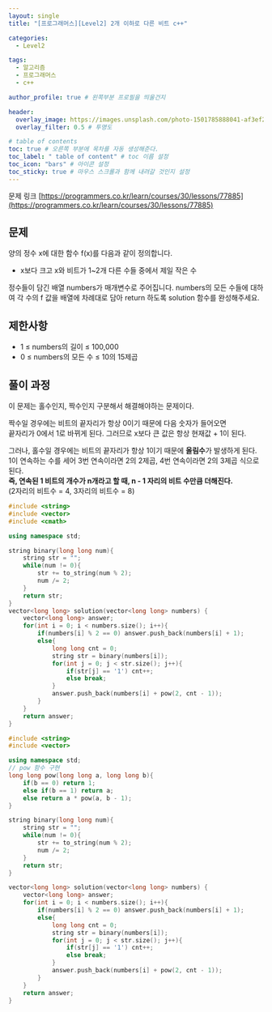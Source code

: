 ```yaml
---
layout: single
title: "[프로그래머스][Level2] 2개 이하로 다른 비트 c++"

categories:
  - Level2

tags:
  - 알고리즘
  - 프로그래머스
  - c++

author_profile: true # 왼쪽부분 프로필을 띄울건지

header:
  overlay_image: https://images.unsplash.com/photo-1501785888041-af3ef285b470?ixlib=rb-1.2.1&ixid=eyJhcHBfaWQiOjEyMDd9&auto=format&fit=crop&w=1350&q=80
  overlay_filter: 0.5 # 투명도

# table of contents
toc: true # 오른쪽 부분에 목차를 자동 생성해준다.
toc_label: " table of content" # toc 이름 설정
toc_icon: "bars" # 아이콘 설정
toc_sticky: true # 마우스 스크롤과 함께 내려갈 것인지 설정
---
```


문제 링크 [https://programmers.co.kr/learn/courses/30/lessons/77885](https://programmers.co.kr/learn/courses/30/lessons/77885)

## 문제

양의 정수 x에 대한 함수 f(x)를 다음과 같이 정의합니다.

- x보다 크고 x와 비트가 1~2개 다른 수들 중에서 제일 작은 수

정수들이 담긴 배열 numbers가 매개변수로 주어집니다. numbers의 모든 수들에 대하여 각 수의 f 값을 배열에 차례대로 담아 return 하도록 solution 함수를 완성해주세요.

## 제한사항

- 1 ≤ numbers의 길이 ≤ 100,000
- 0 ≤ numbers의 모든 수 ≤ 10의 15제곱

## 풀이 과정

이 문제는 홀수인지, 짝수인지 구분해서 해결해야하는 문제이다.

짝수일 경우에는 비트의 끝자리가 항상 0이기 때문에 다음 숫자가 들어오면  
끝자리가 0에서 1로 바뀌게 된다. 그러므로 x보다 큰 값은 항상 현재값 + 1이 된다.

그러나, 홀수일 경우에는 비트의 끝자리가 항상 1이기 때문에 **올림수**가 발생하게 된다.  
1이 연속하는 수를 세어 3번 연속이라면 2의 2제곱, 4번 연속이라면 2의 3제곱 식으로 된다.  
**즉, 연속된 1 비트의 개수가 n개라고 할 때, n - 1 자리의 비트 수만큼 더해진다.**  
(2자리의 비트수 = 4, 3자리의 비트수 = 8)

```c++
#include <string>
#include <vector>
#include <cmath>

using namespace std;

string binary(long long num){
    string str = "";
    while(num != 0){
        str += to_string(num % 2);
        num /= 2;
    }
    return str;
}
vector<long long> solution(vector<long long> numbers) {
    vector<long long> answer;
    for(int i = 0; i < numbers.size(); i++){
        if(numbers[i] % 2 == 0) answer.push_back(numbers[i] + 1);
        else{
            long long cnt = 0;
            string str = binary(numbers[i]);
            for(int j = 0; j < str.size(); j++){
                if(str[j] == '1') cnt++;
                else break;
            }
            answer.push_back(numbers[i] + pow(2, cnt - 1));
        }
    }
    return answer;
}
```

```c++
#include <string>
#include <vector>

using namespace std;
// pow 함수 구현
long long pow(long long a, long long b){
    if(b == 0) return 1;
    else if(b == 1) return a;
    else return a * pow(a, b - 1);
}

string binary(long long num){
    string str = "";
    while(num != 0){
        str += to_string(num % 2);
        num /= 2;
    }
    return str;
}

vector<long long> solution(vector<long long> numbers) {
    vector<long long> answer;
    for(int i = 0; i < numbers.size(); i++){
        if(numbers[i] % 2 == 0) answer.push_back(numbers[i] + 1);
        else{
            long long cnt = 0;
            string str = binary(numbers[i]);
            for(int j = 0; j < str.size(); j++){
                if(str[j] == '1') cnt++;
                else break;
            }
            answer.push_back(numbers[i] + pow(2, cnt - 1));
        }
    }
    return answer;
}
```
